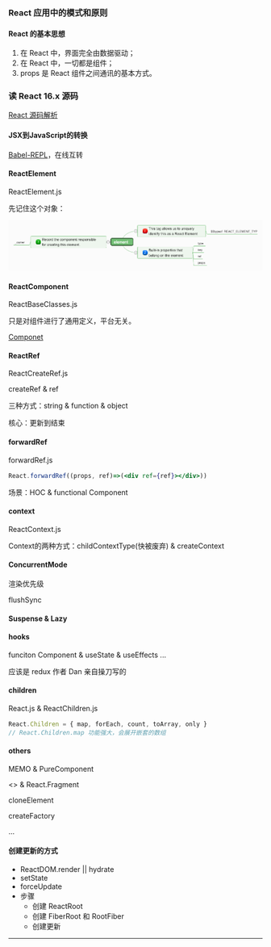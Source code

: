 ### React 应用中的模式和原则

#### React 的基本思想

1. 在 React 中，界面完全由数据驱动；
2. 在 React 中，一切都是组件；
3. props 是 React 组件之间通讯的基本方式。

### 读 React 16.x 源码

[React 源码解析](https://react.jokcy.me/)

#### JSX到JavaScript的转换

[Babel-REPL](https://babeljs.io/repl)，在线互转

#### ReactElement

ReactElement.js

先记住这个对象：

![element](./docs/images/react/element.png)

#### ReactComponent

ReactBaseClasses.js

只是对组件进行了通用定义，平台无关。

[Componet](https://reactjs.org/docs/react-component.html)

#### ReactRef

ReactCreateRef.js

createRef & ref

三种方式：string & function & object

核心：更新到结束

#### forwardRef

forwardRef.js

```jsx
React.forwardRef((props, ref)=>(<div ref={ref}></div>))
```
场景：HOC & functional Component

#### context 

ReactContext.js

Context的两种方式：childContextType(快被废弃) & createContext

#### ConcurrentMode

渲染优先级

flushSync

#### Suspense & Lazy

#### hooks

funciton Component & useState & useEffects ...

应该是 redux 作者 Dan 亲自操刀写的

#### children

React.js & ReactChildren.js

```jsx
React.Children = { map, forEach, count, toArray, only }
// React.Children.map 功能强大，会展开嵌套的数组
```

#### others

MEMO & PureComponent

<> & React.Fragment

cloneElement

createFactory

...


#### 创建更新的方式
* ReactDOM.render || hydrate
* setState
* forceUpdate
* 步骤
  * 创建 ReactRoot
  * 创建 FiberRoot 和 RootFiber
  * 创建更新
-----